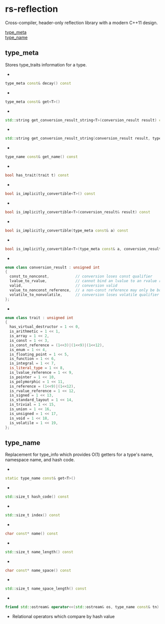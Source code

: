 # rs-reflection

Cross-compiler, header-only reflection library with a modern C++11 design.

[type_meta](README.md#type_meta)<br>
[type_name](README.md#type_name)<br>

## type_meta
Stores type_traits information for a type.

+ 

  ```cpp
  type_meta const& decay() const
  ```

+ 

  ```cpp
  type_meta const& get<T>()
  ```

+ 

  ```cpp
  std::string get_conversion_result_string<T>(conversion_result result) const
  ```
  
+ 

  ```cpp
  std::string get_conversion_result_string(conversion_result result, type_meta const& a) const
  ```

+ 
  
  ```cpp
  type_name const& get_name() const
  ```

+ 
  
  ```cpp
  bool has_trait(trait t) const
  ```
  
+ 
  
  ```cpp
  bool is_implicitly_convertible<T>() const
  ```
  
+ 
  
  ```cpp
  bool is_implicitly_convertible<T>(conversion_result& result) const
  ```

+ 
  
  ```cpp
  bool is_implicitly_convertible(type_meta const& a) const
  ```
  
+ 
  
  ```cpp
  bool is_implicitly_convertible<T>(type_meta const& a, conversion_result& result) const
  ```

+ 

  ```cpp
  enum class conversion_result : unsigned int
  {
    const_to_nonconst,            // conversion loses const qualifier
    lvalue_to_rvalue,             // cannot bind an lvalue to an rvalue reference
    valid,                        // conversion valid
    value_to_nonconst_reference,  // a non-const reference may only be bound to an lvalue
    volatile_to_nonvolatile,      // conversion loses volatile qualifier
  };
  ```

+ 

  ```cpp
  enum class trait : unsigned int
  {
    has_virtual_destructor = 1 << 0,
    is_arithmetic = 1 << 1,
    is_array = 1 << 2,
    is_const = 1 << 3,
    is_const_reference = (1<<3)|(1<<9)|(1<<12),
    is_enum = 1 << 4,
    is_floating_point = 1 << 5,
    is_function = 1 << 6,
    is_integral = 1 << 7,
    is_literal_type = 1 << 8,
    is_lvalue_reference = 1 << 9,
    is_pointer = 1 << 10,
    is_polymorphic = 1 << 11,
    is_reference = (1<<9)|(1<<12),
    is_rvalue_reference = 1 << 12,
    is_signed = 1 << 13,
    is_standard_layout = 1 << 14,
    is_trivial = 1 << 15,
    is_union = 1 << 16,
    is_unsigned = 1 << 17,
    is_void = 1 << 18,
    is_volatile = 1 << 19,
  };
  ```


## type_name
Replacement for type_info which provides O(1) getters for a type's name, namespace name, and hash code.

+ 

  ```cpp
  static type_name const& get<T>()
  ```

+ 

  ```cpp
  std::size_t hash_code() const
  ```

+ 

  ```cpp
  std::size_t index() const
  ```

+ 

  ```cpp
  char const* name() const
  ```

+ 

  ```cpp
  std::size_t name_length() const
  ```

+ 

  ```cpp
  char const* name_space() const
  ```

+ 

  ```cpp
  std::size_t name_space_length() const
  ```

+ 

  ```cpp
  friend std::ostream& operator<<(std::ostream& os, type_name const& tn)
  ```

+ Relational operators which compare by hash value

